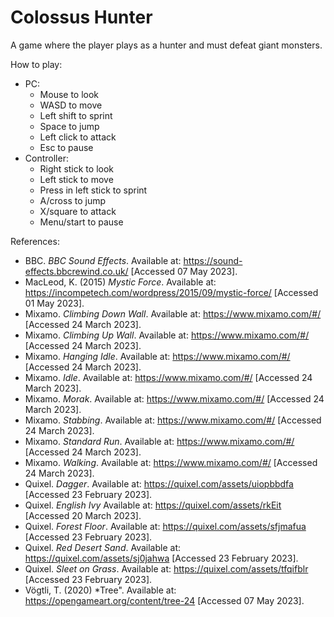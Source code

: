 # Colossus Hunter

A game where the player plays as a hunter and must defeat giant monsters.

How to play:
- PC:
  - Mouse to look
  - WASD to move
  - Left shift to sprint
  - Space to jump
  - Left click to attack
  - Esc to pause
- Controller:
  - Right stick to look
  - Left stick to move
  - Press in left stick to sprint
  - A/cross to jump
  - X/square to attack
  - Menu/start to pause

References:
- BBC. *BBC Sound Effects*. Available at: https://sound-effects.bbcrewind.co.uk/ [Accessed 07 May 2023].
- MacLeod, K. (2015) *Mystic Force*. Available at: https://incompetech.com/wordpress/2015/09/mystic-force/ [Accessed 01 May 2023].
- Mixamo. *Climbing Down Wall*. Available at: https://www.mixamo.com/#/ [Accessed 24 March 2023].
- Mixamo. *Climbing Up Wall*. Available at: https://www.mixamo.com/#/ [Accessed 24 March 2023].
- Mixamo. *Hanging Idle*. Available at: https://www.mixamo.com/#/ [Accessed 24 March 2023].
- Mixamo. *Idle*. Available at: https://www.mixamo.com/#/ [Accessed 24 March 2023].
- Mixamo. *Morak*. Available at: https://www.mixamo.com/#/ [Accessed 24 March 2023].
- Mixamo. *Stabbing*. Available at: https://www.mixamo.com/#/ [Accessed 24 March 2023].
- Mixamo. *Standard Run*. Available at: https://www.mixamo.com/#/ [Accessed 24 March 2023].
- Mixamo. *Walking*. Available at: https://www.mixamo.com/#/ [Accessed 24 March 2023].
- Quixel. *Dagger*. Available at: https://quixel.com/assets/uiopbbdfa [Accessed 23 February 2023].
- Quixel. *English Ivy* Available at: https://quixel.com/assets/rkEit [Accessed 20 March 2023].
- Quixel. *Forest Floor*. Available at: https://quixel.com/assets/sfjmafua [Accessed 23 February 2023].
- Quixel. *Red Desert Sand*. Available at: https://quixel.com/assets/sj0jahwa [Accessed 23 February 2023].
- Quixel. *Sleet on Grass*. Available at: https://quixel.com/assets/tfqifblr [Accessed 23 February 2023].
- Vögtli, T. (2020) *Tree". Available at: https://opengameart.org/content/tree-24 [Accessed 07 May 2023].
